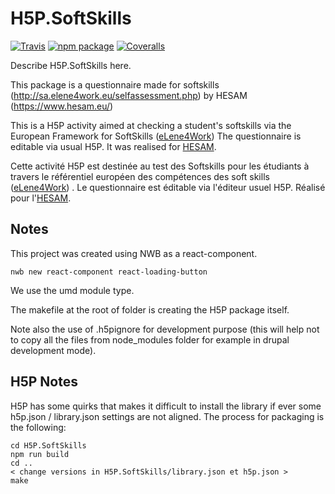 # H5P.SoftSkills

[![Travis][build-badge]][build]
[![npm package][npm-badge]][npm]
[![Coveralls][coveralls-badge]][coveralls]

Describe H5P.SoftSkills here.

This package is a questionnaire made for softskills (http://sa.elene4work.eu/selfassessment.php)
by HESAM (https://www.hesam.eu/)

 
[build-badge]: https://img.shields.io/travis/user/repo/master.png?style=flat-square
[build]: https://travis-ci.org/user/repo

[npm-badge]: https://img.shields.io/npm/v/npm-package.png?style=flat-square
[npm]: https://www.npmjs.org/package/npm-package

[coveralls-badge]: https://img.shields.io/coveralls/user/repo/master.png?style=flat-square
[coveralls]: https://coveralls.io/github/user/repo

This is a H5P activity aimed at checking a student's softskills via the European Framework for SoftSkills
([eLene4Work](http://elene4work.eu/))
The questionnaire is editable via usual H5P. It was realised for [HESAM](https://www.hesam.eu/article-soka-un-projet-de-valorisation-des-soft-skills).

Cette activité H5P est destinée au test des Softskills pour les étudiants à travers le référentiel européen des compétences des soft skills 
([eLene4Work](http://elene4work.eu/)) . Le questionnaire est éditable via l'éditeur usuel H5P.
Réalisé pour l'[HESAM](https://www.hesam.eu/article-soka-un-projet-de-valorisation-des-soft-skills).

## Notes

This project was created using NWB as a react-component.

    nwb new react-component react-loading-button
    
We use the umd module type. 

The makefile at the root of folder is creating the H5P package itself.

Note also the use of .h5pignore for development purpose (this will help not to copy all
the files from node_modules folder for example in drupal development mode).


## H5P Notes

H5P has some quirks that makes it difficult to install the library if ever some h5p.json / library.json settings
are not aligned.
The process for packaging is the following:

    cd H5P.SoftSkills
    npm run build
    cd ..
    < change versions in H5P.SoftSkills/library.json et h5p.json >
    make

